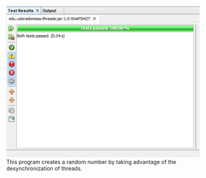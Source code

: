 ![test](Tests.PNG) <br>
This program creates a random number by taking advantage of the desynchronization of threads.

